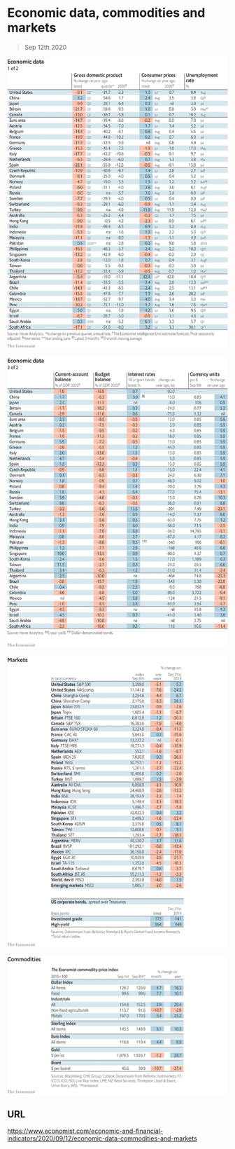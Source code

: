 # Economic data, commodities and markets

> Sep 12th 2020



![](./images/20200912_INT101.png)



![](./images/20200912_INT102.png)



![](./images/20200912_INT201.png)



![](./images/20200912_INT401.png)

## URL

https://www.economist.com/economic-and-financial-indicators/2020/09/12/economic-data-commodities-and-markets
